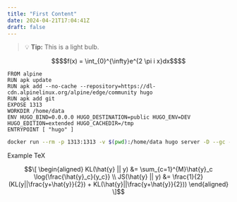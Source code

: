 ```yaml
---
title: "First Content"
date: 2024-04-21T17:04:41Z
draft: false
---
```


> :bulb: **Tip:** This is a light bulb.

```math { align="left" }
$$f(x) = \int_{0}^{\infty}e^{2 \pi i x}dx$$
```

```docker {title="Dockerfile"}
FROM alpine
RUN apk update
RUN apk add --no-cache --repository=https://dl-cdn.alpinelinux.org/alpine/edge/community hugo
RUN apk add git
EXPOSE 1313
WORKDIR /home/data
ENV HUGO_BIND=0.0.0.0 HUGO_DESTINATION=public HUGO_ENV=DEV HUGO_EDITION=extended HUGO_CACHEDIR=/tmp
ENTRYPOINT [ "hugo" ]
```

```bash {title="Run the container"}
docker run --rm -p 1313:1313 -v $(pwd):/home/data hugo server -D --gc --bind=0.0.0.0
```

Example TeX
```math { align="left" }
\[
\begin{aligned}
KL(\hat{y} || y) &= \sum_{c=1}^{M}\hat{y}_c \log{\frac{\hat{y}_c}{y_c}} \\
JS(\hat{y} || y) &= \frac{1}{2}(KL(y||\frac{y+\hat{y}}{2}) + KL(\hat{y}||\frac{y+\hat{y}}{2}))
\end{aligned}
\]
```
